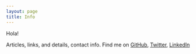 ```yaml
---
layout: page
title: Info
---
```


<p class="message">
  Hola!
</p>

Articles, links, and details, contact info.
Find me on [GitHub](https://github.com/mjording), [Twitter](https://twitter.com/mjording), [LinkedIn](https://www.linkedin.com/in/mjording)
